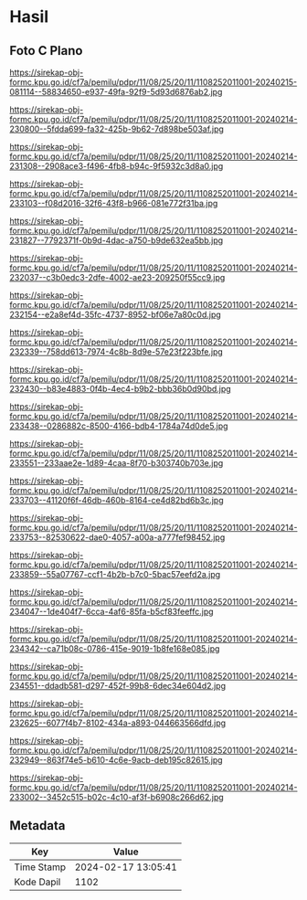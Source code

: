 # Hasil

## Foto C Plano

https://sirekap-obj-formc.kpu.go.id/cf7a/pemilu/pdpr/11/08/25/20/11/1108252011001-20240215-081114--58834650-e937-49fa-92f9-5d93d6876ab2.jpg

https://sirekap-obj-formc.kpu.go.id/cf7a/pemilu/pdpr/11/08/25/20/11/1108252011001-20240214-230800--5fdda699-fa32-425b-9b62-7d898be503af.jpg

https://sirekap-obj-formc.kpu.go.id/cf7a/pemilu/pdpr/11/08/25/20/11/1108252011001-20240214-231308--2908ace3-f496-4fb8-b94c-9f5932c3d8a0.jpg

https://sirekap-obj-formc.kpu.go.id/cf7a/pemilu/pdpr/11/08/25/20/11/1108252011001-20240214-233103--f08d2016-32f6-43f8-b966-081e772f31ba.jpg

https://sirekap-obj-formc.kpu.go.id/cf7a/pemilu/pdpr/11/08/25/20/11/1108252011001-20240214-231827--7792371f-0b9d-4dac-a750-b9de632ea5bb.jpg

https://sirekap-obj-formc.kpu.go.id/cf7a/pemilu/pdpr/11/08/25/20/11/1108252011001-20240214-232037--c3b0edc3-2dfe-4002-ae23-209250f55cc9.jpg

https://sirekap-obj-formc.kpu.go.id/cf7a/pemilu/pdpr/11/08/25/20/11/1108252011001-20240214-232154--e2a8ef4d-35fc-4737-8952-bf06e7a80c0d.jpg

https://sirekap-obj-formc.kpu.go.id/cf7a/pemilu/pdpr/11/08/25/20/11/1108252011001-20240214-232339--758dd613-7974-4c8b-8d9e-57e23f223bfe.jpg

https://sirekap-obj-formc.kpu.go.id/cf7a/pemilu/pdpr/11/08/25/20/11/1108252011001-20240214-232430--b83e4883-0f4b-4ec4-b9b2-bbb36b0d90bd.jpg

https://sirekap-obj-formc.kpu.go.id/cf7a/pemilu/pdpr/11/08/25/20/11/1108252011001-20240214-233438--0286882c-8500-4166-bdb4-1784a74d0de5.jpg

https://sirekap-obj-formc.kpu.go.id/cf7a/pemilu/pdpr/11/08/25/20/11/1108252011001-20240214-233551--233aae2e-1d89-4caa-8f70-b303740b703e.jpg

https://sirekap-obj-formc.kpu.go.id/cf7a/pemilu/pdpr/11/08/25/20/11/1108252011001-20240214-233703--41120f6f-46db-460b-8164-ce4d82bd6b3c.jpg

https://sirekap-obj-formc.kpu.go.id/cf7a/pemilu/pdpr/11/08/25/20/11/1108252011001-20240214-233753--82530622-dae0-4057-a00a-a777fef98452.jpg

https://sirekap-obj-formc.kpu.go.id/cf7a/pemilu/pdpr/11/08/25/20/11/1108252011001-20240214-233859--55a07767-ccf1-4b2b-b7c0-5bac57eefd2a.jpg

https://sirekap-obj-formc.kpu.go.id/cf7a/pemilu/pdpr/11/08/25/20/11/1108252011001-20240214-234047--1de404f7-6cca-4af6-85fa-b5cf83feeffc.jpg

https://sirekap-obj-formc.kpu.go.id/cf7a/pemilu/pdpr/11/08/25/20/11/1108252011001-20240214-234342--ca71b08c-0786-415e-9019-1b8fe168e085.jpg

https://sirekap-obj-formc.kpu.go.id/cf7a/pemilu/pdpr/11/08/25/20/11/1108252011001-20240214-234551--ddadb581-d297-452f-99b8-6dec34e604d2.jpg

https://sirekap-obj-formc.kpu.go.id/cf7a/pemilu/pdpr/11/08/25/20/11/1108252011001-20240214-232625--6077f4b7-8102-434a-a893-044663566dfd.jpg

https://sirekap-obj-formc.kpu.go.id/cf7a/pemilu/pdpr/11/08/25/20/11/1108252011001-20240214-232949--863f74e5-b610-4c6e-9acb-deb195c82615.jpg

https://sirekap-obj-formc.kpu.go.id/cf7a/pemilu/pdpr/11/08/25/20/11/1108252011001-20240214-233002--3452c515-b02c-4c10-af3f-b6908c266d62.jpg


## Metadata

| Key        | Value               |
| ---------- | ------------------- |
| Time Stamp | 2024-02-17 13:05:41 |
| Kode Dapil | 1102                |



